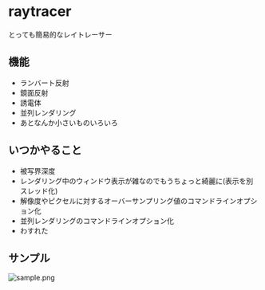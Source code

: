 # raytracer
とっても簡易的なレイトレーサー

## 機能
- ランバート反射
- 鏡面反射
- 誘電体
- 並列レンダリング
- あとなんか小さいものいろいろ

## いつかやること
- 被写界深度
- レンダリング中のウィンドウ表示が雑なのでもうちょっと綺麗に(表示を別スレッド化)
- 解像度やピクセルに対するオーバーサンプリング値のコマンドラインオプション化
- 並列レンダリングのコマンドラインオプション化
- わすれた

## サンプル
![sample.png](https://raw.githubusercontent.com/strvworks/raytracer/master/resources/image.png)
